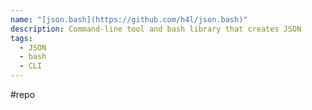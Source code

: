 ```yaml
---
name: "[json.bash](https://github.com/h4l/json.bash)"
description: Command-line tool and bash library that creates JSON
tags:
  - JSON
  - bash
  - CLI
---
```

#repo